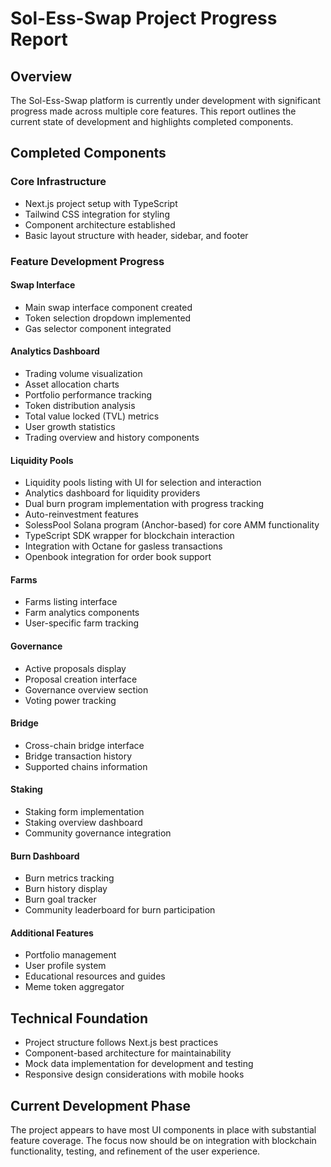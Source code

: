 # Sol-Ess-Swap Project Progress Report

## Overview
The Sol-Ess-Swap platform is currently under development with significant progress made across multiple core features. This report outlines the current state of development and highlights completed components.

## Completed Components

### Core Infrastructure
- Next.js project setup with TypeScript
- Tailwind CSS integration for styling
- Component architecture established
- Basic layout structure with header, sidebar, and footer

### Feature Development Progress

#### Swap Interface
- Main swap interface component created
- Token selection dropdown implemented
- Gas selector component integrated

#### Analytics Dashboard
- Trading volume visualization
- Asset allocation charts
- Portfolio performance tracking
- Token distribution analysis
- Total value locked (TVL) metrics
- User growth statistics
- Trading overview and history components

#### Liquidity Pools
- Liquidity pools listing with UI for selection and interaction
- Analytics dashboard for liquidity providers
- Dual burn program implementation with progress tracking 
- Auto-reinvestment features
- SolessPool Solana program (Anchor-based) for core AMM functionality
- TypeScript SDK wrapper for blockchain interaction
- Integration with Octane for gasless transactions
- Openbook integration for order book support

#### Farms
- Farms listing interface
- Farm analytics components
- User-specific farm tracking

#### Governance
- Active proposals display
- Proposal creation interface
- Governance overview section
- Voting power tracking

#### Bridge
- Cross-chain bridge interface
- Bridge transaction history
- Supported chains information

#### Staking
- Staking form implementation
- Staking overview dashboard
- Community governance integration

#### Burn Dashboard
- Burn metrics tracking
- Burn history display
- Burn goal tracker
- Community leaderboard for burn participation

#### Additional Features
- Portfolio management
- User profile system
- Educational resources and guides
- Meme token aggregator

## Technical Foundation
- Project structure follows Next.js best practices
- Component-based architecture for maintainability
- Mock data implementation for development and testing
- Responsive design considerations with mobile hooks

## Current Development Phase
The project appears to have most UI components in place with substantial feature coverage. The focus now should be on integration with blockchain functionality, testing, and refinement of the user experience.
